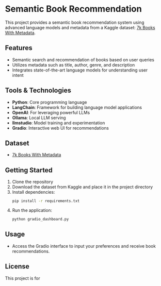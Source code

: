 # Semantic Book Recommendation

This project provides a semantic book recommendation system using advanced language models and metadata from a Kaggle dataset: [7k Books With Metadata](https://www.kaggle.com/datasets/dylanjcastillo/7k-books-with-metadata).

## Features

- Semantic search and recommendation of books based on user queries
- Utilizes metadata such as title, author, genre, and description
- Integrates state-of-the-art language models for understanding user intent

## Tools & Technologies

- **Python**: Core programming language
- **LangChain**: Framework for building language model applications
- **OpenAI**: For leveraging powerful LLMs
- **Ollama**: Local LLM serving
- **llmstudio**: Model training and experimentation
- **Gradio**: Interactive web UI for recommendations

## Dataset

- [7k Books With Metadata](https://www.kaggle.com/datasets/dylanjcastillo/7k-books-with-metadata)

## Getting Started

1. Clone the repository
2. Download the dataset from Kaggle and place it in the project directory
3. Install dependencies:
    ```sh
    pip install -r requirements.txt
    ```
4. Run the application:
    ```sh
    python gradio_dashboard.py
    ```

## Usage

- Access the Gradio interface to input your preferences and receive book recommendations.

## License

This project is for
